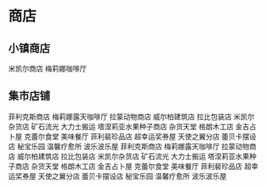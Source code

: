 # 商店

## 小镇商店

米凯尔商店
梅莉娜咖啡厅

## 集市店铺

菲利克斯商店
梅莉娜露天咖啡厅
拉蒙动物商店
威尔柏建筑店
拉比包装店
米凯尔杂货店
矿石流光
大力士搬运
塔涅莉亚水果种子商店
杂货天堂
格朗木工店
金吉占卜屋
克蕾尔食堂
美味餐厅
菲利裴珍品店
超幸运奖券屋
天使之翼分店
蕾贝卡摆设店
秘宝乐园
温馨疗愈所
波乐波乐屋
菲利克斯商店
梅莉娜露天咖啡厅
拉蒙动物商店
威尔柏建筑店
拉比包装店
米凯尔杂货店
矿石流光
大力士搬运
塔涅莉亚水果种子商店
杂货天堂
格朗木工店
金吉占卜屋
克蕾尔食堂
美味餐厅
菲利裴珍品店
超幸运奖券屋
天使之翼分店
蕾贝卡摆设店
秘宝乐园
温馨疗愈所
波乐波乐屋
